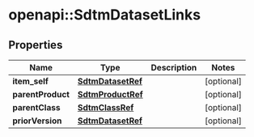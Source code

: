 # openapi::SdtmDatasetLinks


## Properties
Name | Type | Description | Notes
------------ | ------------- | ------------- | -------------
**item_self** | [**SdtmDatasetRef**](SdtmDatasetRef.md) |  | [optional] 
**parentProduct** | [**SdtmProductRef**](SdtmProductRef.md) |  | [optional] 
**parentClass** | [**SdtmClassRef**](SdtmClassRef.md) |  | [optional] 
**priorVersion** | [**SdtmDatasetRef**](SdtmDatasetRef.md) |  | [optional] 


